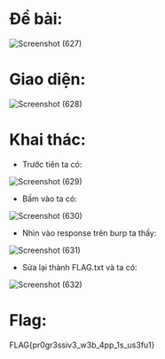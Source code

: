 # Đề bài:

![Screenshot (627)](https://github.com/anhshidou/wanictf-2024/assets/152991010/243c4d3d-3e63-4503-9a43-f8793bca9fb8)

# Giao diện:

![Screenshot (628)](https://github.com/anhshidou/wanictf-2024/assets/152991010/a4566b46-6623-4765-ac5e-9c7fa96618c5)

# Khai thác:

- Trước tiên ta có:

![Screenshot (629)](https://github.com/anhshidou/wanictf-2024/assets/152991010/07b32405-3664-4bba-86cd-142d3bdcf9d2)

- Bấm vào ta có:

![Screenshot (630)](https://github.com/anhshidou/wanictf-2024/assets/152991010/b297eefa-3fe5-4ad7-9c3d-f1c3cd4e024e)

- Nhìn vào response trên burp ta thấy:

![Screenshot (631)](https://github.com/anhshidou/wanictf-2024/assets/152991010/e61ddd0a-e7d1-4f40-8871-68944ecf9c28)

- Sửa lại thành FLAG.txt và ta có:

![Screenshot (632)](https://github.com/anhshidou/wanictf-2024/assets/152991010/263cb8e9-9a08-4717-b1e0-01d66d1a1ffb)

# Flag:
FLAG{pr0gr3ssiv3_w3b_4pp_1s_us3fu1}
